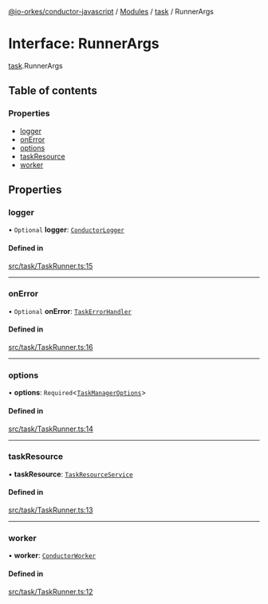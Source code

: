 [@io-orkes/conductor-javascript](../README.md) / [Modules](../modules.md) / [task](../modules/task.md) / RunnerArgs

# Interface: RunnerArgs

[task](../modules/task.md).RunnerArgs

## Table of contents

### Properties

- [logger](task.RunnerArgs.md#logger)
- [onError](task.RunnerArgs.md#onerror)
- [options](task.RunnerArgs.md#options)
- [taskResource](task.RunnerArgs.md#taskresource)
- [worker](task.RunnerArgs.md#worker)

## Properties

### logger

• `Optional` **logger**: [`ConductorLogger`](common.ConductorLogger.md)

#### Defined in

[src/task/TaskRunner.ts:15](https://github.com/conductor-sdk/conductor-javascript/blob/dbd8275/src/task/TaskRunner.ts#L15)

___

### onError

• `Optional` **onError**: [`TaskErrorHandler`](../modules/task.md#taskerrorhandler)

#### Defined in

[src/task/TaskRunner.ts:16](https://github.com/conductor-sdk/conductor-javascript/blob/dbd8275/src/task/TaskRunner.ts#L16)

___

### options

• **options**: `Required`<[`TaskManagerOptions`](task.TaskManagerOptions.md)\>

#### Defined in

[src/task/TaskRunner.ts:14](https://github.com/conductor-sdk/conductor-javascript/blob/dbd8275/src/task/TaskRunner.ts#L14)

___

### taskResource

• **taskResource**: [`TaskResourceService`](../classes/common.TaskResourceService.md)

#### Defined in

[src/task/TaskRunner.ts:13](https://github.com/conductor-sdk/conductor-javascript/blob/dbd8275/src/task/TaskRunner.ts#L13)

___

### worker

• **worker**: [`ConductorWorker`](task.ConductorWorker.md)

#### Defined in

[src/task/TaskRunner.ts:12](https://github.com/conductor-sdk/conductor-javascript/blob/dbd8275/src/task/TaskRunner.ts#L12)
